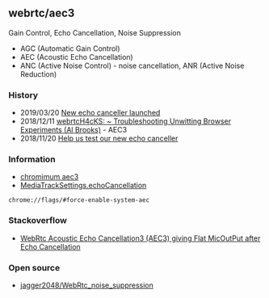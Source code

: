 ## webrtc/aec3
Gain Control, Echo Cancellation, Noise Suppression

- AGC (Automatic Gain Control)
- AEC (Acoustic Echo Cancellation)
- ANC (Active Noise Control) - noise cancellation, ANR (Active Noise Reduction)


### History
- 2019/03/20 [New echo canceller launched](https://groups.google.com/forum/#!topic/discuss-webrtc/BN7occsKDFg)
- 2018/12/11 [webrtcH4cKS: ~ Troubleshooting Unwitting Browser Experiments (Al Brooks)](https://webrtchacks.com/troubleshooting-unwitting-browser-experiments-al-brooks/) - AEC3
- 2018/11/20 [Help us test our new echo canceller](https://groups.google.com/forum/?utm_medium=email&utm_source=footer#!msg/discuss-webrtc/fYw3aNF7W78/ATppWHLNAQAJ)


### Information
- [chromimum aec3](https://chromium.googlesource.com/external/webrtc/+/3c1e558449309be965815e1bf/webrtc/modules/audio_processing/aec3)
- [MediaTrackSettings.echoCancellation](https://developer.mozilla.org/en-US/docs/Web/API/MediaTrackSettings/echoCancellation)

```
chrome://flags/#force-enable-system-aec
```


### Stackoverflow
- [WebRtc Acoustic Echo Cancellation3 (AEC3) giving Flat MicOutPut after Echo Cancellation](https://stackoverflow.com/questions/54717086/webrtc-acoustic-echo-cancellation3-aec3-giving-flat-micoutput-after-echo-cance)

### Open source
- [jagger2048/WebRtc_noise_suppression](https://github.com/jagger2048/WebRtc_noise_suppression)

